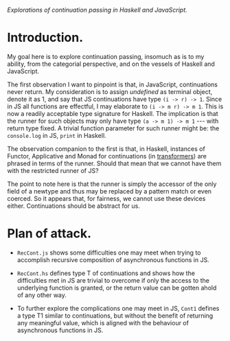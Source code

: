 _Explorations of continuation passing in Haskell and JavaScript._

Introduction.
=============

My goal here is to explore continuation passing, insomuch as is to my ability, from the categorial
perspective, and on the vessels of Haskell and JavaScript.

The first observation I want to pinpoint is that, in JavaScript, continuations never return. My
consideration is to assign *undefined* as terminal object, denote it as 1, and say that JS
continuations have type `(i -> r) -> 1`. Since in JS all functions are effectful, I may elaborate
to `(i -> m r) -> m 1`. This is now a readily acceptable type signature for Haskell. The
implication is that the runner for such objects may only have type `(a -> m 1) -> m 1` --- with
return type fixed. A trivial function parameter for such runner might be: the `console.log` in JS,
`print` in Haskell.

The observation companion to the first is that, in Haskell, instances of Functor, Applicative and
Monad for continuations (in [transformers][1]) are phrased in terms of the runner. Should that
mean that we cannot have them with the restricted runner of JS?

The point to note here is that the runner is simply the accessor of the only field of a newtype
and thus may be replaced by a pattern match or even coerced. So it appears that, for fairness, we
cannot use these devices either. Continuations should be abstract for us.

Plan of attack.
===============

* `RecCont.js` shows some difficulties one may meet when trying to accomplish recursive
  composition of asynchronous functions in JS.

* `RecCont.hs` defines type T of continuations and shows how the difficulties met in JS are
  trivial to overcome if only the access to the underlying function is granted, or the return
  value can be gotten ahold of any other way.

* To further explore the complications one may meet in JS, `Cont1` defines a type T1 similar to
  continuations, but without the benefit of returning any meaningful value, which is aligned with
  the behaviour of asynchronous functions in JS.


[1]: https://hackage.haskell.org/package/transformers-0.5.5.0/docs/src/Control.Monad.Trans.Cont.html#ContT
